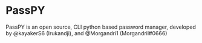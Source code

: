# PassPY
PassPY is an open source, CLI python based password manager, developed by @kayakerS6 (Irukandji), and @Morgandri1 (Morgandril#0666)
